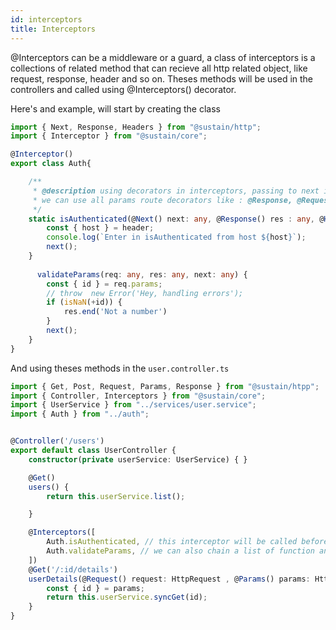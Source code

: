 ```yaml
---
id: interceptors
title: Interceptors
---
```


@Interceptors can be a middleware or a guard, a class of interceptors is a collections of related method that can recieve all http related object, like request, response, header and so on.
Theses methods will be used in the controllers and called using @Interceptors() decorator.

Here's and example, will start by creating the class 

```typescript
import { Next, Response, Headers } from "@sustain/http";
import { Interceptor } from "@sustain/core";

@Interceptor()
export class Auth{

    /**
     * @description using decorators in interceptors, passing to next interceptor or route handler function with @Next
     * we can use all params route decorators like : @Response, @Request, @Session, @Params, @Files ....
     */
    static isAuthenticated(@Next() next: any, @Response() res : any, @Headers() header: any) {
        const { host } = header;
        console.log(`Enter in isAuthenticated from host ${host}`);
        next();
    }
    
      validateParams(req: any, res: any, next: any) {
        const { id } = req.params;
        // throw  new Error('Hey, handling errors');
        if (isNaN(+id)) {
            res.end('Not a number')
        }
        next();
    }
}
```

And using theses methods in the ``user.controller.ts``



```typescript
import { Get, Post, Request, Params, Response } from "@sustain/htpp";
import { Controller, Interceptors } from "@sustain/core";
import { UserService } from "../services/user.service";
import { Auth } from "../auth";


@Controller('/users')
export default class UserController {
    constructor(private userService: UserService) { }

    @Get()
    users() {
        return this.userService.list();

    }

    @Interceptors([
        Auth.isAuthenticated, // this interceptor will be called before executing the userDetails method
        Auth.validateParams, // we can also chain a list of function and they will be called in sequance
    ])
    @Get('/:id/details')
    userDetails(@Request() request: HttpRequest , @Params() params: HttpParams) {
        const { id } = params;
        return this.userService.syncGet(id);
    }
}

```